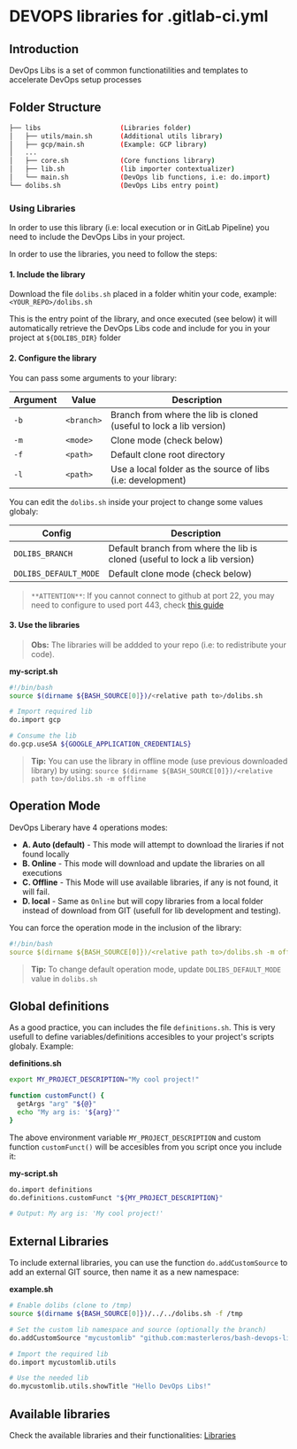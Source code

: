 # DEVOPS libraries for .gitlab-ci.yml #

## Introduction
DevOps Libs is a set of common functionatilities and templates to accelerate DevOps setup processes

## Folder Structure
``` sh
├── libs              	    (Libraries folder)
│   ├── utils/main.sh       (Additional utils library)
│   ├── gcp/main.sh         (Example: GCP library)
│   ...
│   ├── core.sh             (Core functions library)
│   ├── lib.sh              (lib importer contextualizer)
│   └── main.sh             (DevOps lib functions, i.e: do.import)
└── dolibs.sh               (DevOps Libs entry point)
```

### Using Libraries
In order to use this library (i.e: local execution or in GitLab Pipeline) you need to include the DevOps Libs in your project.

In order to use the libraries, you need to follow the steps:

#### 1. Include the library
Download the file `dolibs.sh` placed in a folder whitin your code, example: `<YOUR_REPO>/dolibs.sh`

This is the entry point of the library, and once executed (see below) it will automatically retrieve the DevOps Libs code and include for you in your project at `${DOLIBS_DIR}` folder

#### 2. Configure the library

You can pass some arguments to your library:

|Argument|Value|Description|
|-|-|-|
|`-b`|`<branch>`|Branch from where the lib is cloned (useful to lock a lib version)|
|`-m`|`<mode>`|Clone mode (check below)|
|`-f`|`<path>`|Default clone root directory|
|`-l`|`<path>`|Use a local folder as the source of libs (i.e: development)|

You can edit the `dolibs.sh` inside your project to change some values globaly:

|Config|Description|
|-|-|
|`DOLIBS_BRANCH`|Default branch from where the lib is cloned (useful to lock a lib version)|
|`DOLIBS_DEFAULT_MODE`|Default clone mode (check below)|

> `**ATTENTION**`: If you cannot connect to github at port 22, you may need to configure to used port 443, check [this guide](https://help.github.com/en/github/authenticating-to-github/using-ssh-over-the-https-port)

#### 3. Use the libraries
> **Obs:** The libraries will be addded to your repo (i.e: to redistribute your code).

**my-script.sh**
``` sh
#!/bin/bash
source $(dirname ${BASH_SOURCE[0]})/<relative path to>/dolibs.sh

# Import required lib
do.import gcp

# Consume the lib
do.gcp.useSA ${GOOGLE_APPLICATION_CREDENTIALS}
```

> **Tip:** You can use the library in offline mode (use previous downloaded library) by using: `source $(dirname ${BASH_SOURCE[0]})/<relative path to>/dolibs.sh -m offline`

## Operation Mode
DevOps Liberary have 4 operations modes:

  - **A. Auto (default)** - This mode will attempt to download the liraries if not found locally
  - **B. Online** - This mode will download and update the libraries on all executions
  - **C. Offline** - This Mode will use available libraries, if any is not found, it will fail.
  - **D. local** - Same as `Online` but will copy libraries from a local folder instead of download from GIT (usefull for lib development and testing).

You can force the operation mode in the inclusion of the library:
``` yaml
#!/bin/bash
source $(dirname ${BASH_SOURCE[0]})/<relative path to>/dolibs.sh -m offline # or online
```
> **Tip:** To change default operation mode, update `DOLIBS_DEFAULT_MODE` value in `dolibs.sh`

## Global definitions
As a good practice, you can includes the file `definitions.sh`. This is very usefull to define variables/definitions accesibles to your project's scripts globaly. Example:

**definitions.sh**
``` sh
export MY_PROJECT_DESCRIPTION="My cool project!"

function customFunct() {
  getArgs "arg" "${@}"
  echo "My arg is: '${arg}'"
}
```

The above environment variable `MY_PROJECT_DESCRIPTION` and custom function `customFunct()` will be accesibles from you script once you include it:

**my-script.sh**
``` sh
do.import definitions
do.definitions.customFunct "${MY_PROJECT_DESCRIPTION}"

# Output: My arg is: 'My cool project!'
```

## External Libraries

To include external libraries, you can use the function `do.addCustomSource` to add an external GIT source, then name it as a new namespace:

**example.sh**
``` sh
# Enable dolibs (clone to /tmp)
source $(dirname ${BASH_SOURCE[0]})/../../dolibs.sh -f /tmp

# Set the custom lib namespace and source (optionally the branch)
do.addCustomSource "mycustomlib" "github.com:masterleros/bash-devops-libs.git" "branch"

# Import the required lib
do.import mycustomlib.utils

# Use the needed lib
do.mycustomlib.utils.showTitle "Hello DevOps Libs!"
```

## Available libraries
Check the available libraries and their functionalities: [Libraries](libs/README.md)
